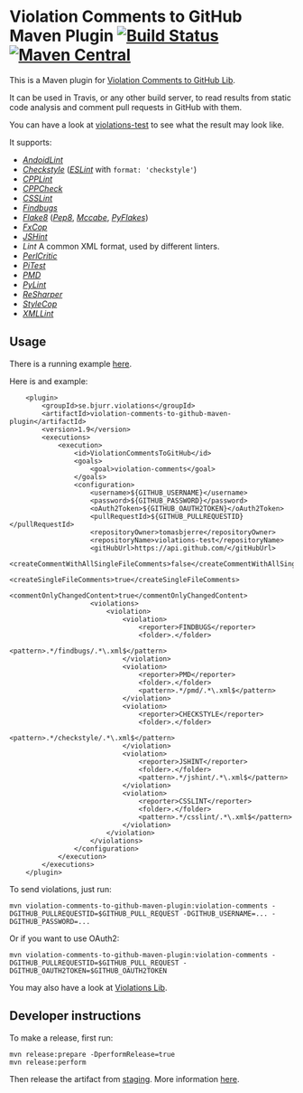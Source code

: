 # Violation Comments to GitHub Maven Plugin [![Build Status](https://travis-ci.org/tomasbjerre/violation-comments-to-github-maven-plugin.svg?branch=master)](https://travis-ci.org/tomasbjerre/violation-comments-to-github-maven-plugin) [![Maven Central](https://maven-badges.herokuapp.com/maven-central/se.bjurr.violations/violation-comments-to-github-maven-plugin/badge.svg)](https://maven-badges.herokuapp.com/maven-central/se.bjurr.violations/violation-comments-to-github-maven-plugin)

This is a Maven plugin for [Violation Comments to GitHub Lib](https://github.com/tomasbjerre/violation-comments-to-github-lib).

It can be used in Travis, or any other build server, to read results from static code analysis and comment pull requests in GitHub with them.

You can have a look at [violations-test](https://github.com/tomasbjerre/violations-test/pull/2) to see what the result may look like.

It supports:
 * [_AndoidLint_](http://developer.android.com/tools/help/lint.html)
 * [_Checkstyle_](http://checkstyle.sourceforge.net/) ([_ESLint_](https://github.com/sindresorhus/grunt-eslint) with `format: 'checkstyle'`)
 * [_CPPLint_](https://github.com/theandrewdavis/cpplint)
 * [_CPPCheck_](http://cppcheck.sourceforge.net/)
 * [_CSSLint_](https://github.com/CSSLint/csslint)
 * [_Findbugs_](http://findbugs.sourceforge.net/)
 * [_Flake8_](http://flake8.readthedocs.org/en/latest/) ([_Pep8_](https://github.com/PyCQA/pycodestyle), [_Mccabe_](https://pypi.python.org/pypi/mccabe), [_PyFlakes_](https://pypi.python.org/pypi/pyflakes))
 * [_FxCop_](https://en.wikipedia.org/wiki/FxCop)
 * [_JSHint_](http://jshint.com/)
 * _Lint_ A common XML format, used by different linters.
 * [_PerlCritic_](https://github.com/Perl-Critic)
 * [_PiTest_](http://pitest.org/)
 * [_PMD_](https://pmd.github.io/)
 * [_PyLint_](https://www.pylint.org/)
 * [_ReSharper_](https://www.jetbrains.com/resharper/)
 * [_StyleCop_](https://stylecop.codeplex.com/)
 * [_XMLLint_](http://xmlsoft.org/xmllint.html)
 
## Usage ##
There is a running example [here](https://github.com/tomasbjerre/violation-comments-to-github-maven-plugin/tree/master/violation-comments-to-github-maven-plugin-example).

Here is and example: 

```
	<plugin>
		<groupId>se.bjurr.violations</groupId>
		<artifactId>violation-comments-to-github-maven-plugin</artifactId>
		<version>1.9</version>
		<executions>
			<execution>
				<id>ViolationCommentsToGitHub</id>
				<goals>
					<goal>violation-comments</goal>
				</goals>
				<configuration>
					<username>${GITHUB_USERNAME}</username>
					<password>${GITHUB_PASSWORD}</password>
					<oAuth2Token>${GITHUB_OAUTH2TOKEN}</oAuth2Token>
					<pullRequestId>${GITHUB_PULLREQUESTID}</pullRequestId>
					<repositoryOwner>tomasbjerre</repositoryOwner>
					<repositoryName>violations-test</repositoryName>
					<gitHubUrl>https://api.github.com/</gitHubUrl>
					<createCommentWithAllSingleFileComments>false</createCommentWithAllSingleFileComments>
					<createSingleFileComments>true</createSingleFileComments>
					<commentOnlyChangedContent>true</commentOnlyChangedContent>
					<violations>
						<violation>
							<violation>
								<reporter>FINDBUGS</reporter>
								<folder>.</folder>
								<pattern>.*/findbugs/.*\.xml$</pattern>
							</violation>
							<violation>
								<reporter>PMD</reporter>
								<folder>.</folder>
								<pattern>.*/pmd/.*\.xml$</pattern>
							</violation>
							<violation>
								<reporter>CHECKSTYLE</reporter>
								<folder>.</folder>
								<pattern>.*/checkstyle/.*\.xml$</pattern>
							</violation>
							<violation>
								<reporter>JSHINT</reporter>
								<folder>.</folder>
								<pattern>.*/jshint/.*\.xml$</pattern>
							</violation>
							<violation>
								<reporter>CSSLINT</reporter>
								<folder>.</folder>
								<pattern>.*/csslint/.*\.xml$</pattern>
							</violation>
						</violation>
					</violations>
				</configuration>
			</execution>
		</executions>
	</plugin>
```

To send violations, just run:
```
mvn violation-comments-to-github-maven-plugin:violation-comments -DGITHUB_PULLREQUESTID=$GITHUB_PULL_REQUEST -DGITHUB_USERNAME=... -DGITHUB_PASSWORD=...
```

Or if you want to use OAuth2:
```
mvn violation-comments-to-github-maven-plugin:violation-comments -DGITHUB_PULLREQUESTID=$GITHUB_PULL_REQUEST -DGITHUB_OAUTH2TOKEN=$GITHUB_OAUTH2TOKEN
```

You may also have a look at [Violations Lib](https://github.com/tomasbjerre/violations-lib).

## Developer instructions

To make a release, first run:
```
mvn release:prepare -DperformRelease=true
mvn release:perform
```
Then release the artifact from [staging](https://oss.sonatype.org/#stagingRepositories). More information [here](http://central.sonatype.org/pages/releasing-the-deployment.html).
